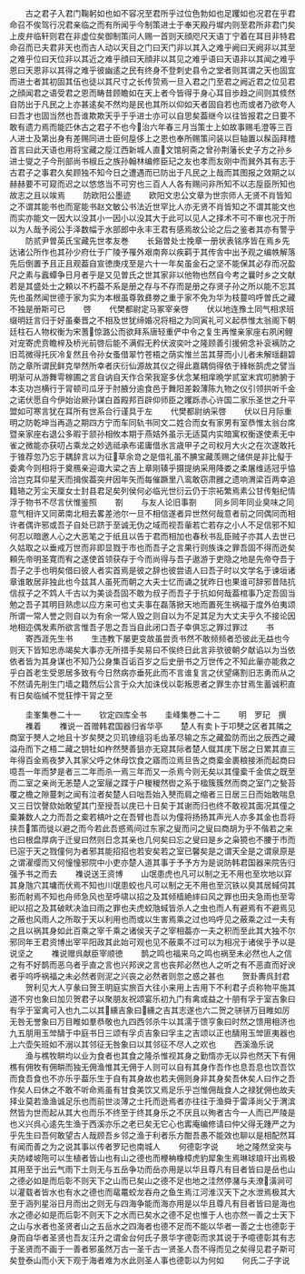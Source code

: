 <!-- { "loadSidebar": true } -->
　　古之君子入君门鞠躬如也如不容况至君所乎过位色勃如也足躩如也况君在乎君命召不俟驾行况君亲临之而有所闻乎今制策进士于奉天殿丹墀内则至君所非君门矣上皮弁临轩则君在非虚位矣御制策问人赐一首则天顔咫尺天语丁宁着在耳目非特君命召而已夫君非天也而古人动以天目之门曰天门非以其入之难乎阙曰天阙非以其至之难乎位曰天位非以其近之难乎顔曰天顔非以其见之难乎语曰天语非以其闻之难乎恩曰天恩非以其得之难乎彼幽逺之民有终身不登刺史县令之堂者则其谓之天也固宜而进士者其初固其伍也徒以其尺寸之长传贽焉一旦入君之门至君之阙近君之位见君之顔闻君之语受君之恩而畴昔顾瞻如在天上者今皆得于身心耳目歩趋之间则其倐然自防出于凡民之上亦甚逺矣不然均是民也其所以仰如天者固自若也而或者乃欲夸人曰吾才也固当然也吾谁欺欺天乎于乎进士亦可以自思矣葢继今以往皆报君之日要不敢有遗力焉而能匹休古之君子不也今治六年春三月当策士上如故事赐毛澄等三百人进士及第出身有差赐同进士臣何垕侈上之恩也奉所赐策问装以巨轴置以髹函拜稽首言曰此天语也用将宝藏之垕江西新城人直文馆舸斋之曾孙荆藩长史子方之孙乡进士燮之子今刑部尚书椒丘之族孙翰林编修臣玘之友也孝而友刚中而巽外其有志于古君子之事君久矣顾独不知今日之遭遇而已防出于凡民之上哉而其图报之效期之以赫赫要不可窥而迟之以悠悠当不可穷也三百人人各有赐问非所知不以志垕臣所知也故志之且以竢焉
　　防欧阳公墨迹
　　欧阳文忠公文章为世宗师人无贤不肖皆知之不谓其能书也而寔能书赵文敏公书法近世罕比人亦无贤不肖皆知之不谓其能文也而实亦能文一因大以没其小一因小以没其大于此可以见人之择术不可不审也况于所以为人哉予阅公手泽数幅于水部郎中永丰王君有感焉故公论之后之鉴者其亦有警乎
　　防贰尹曽英氏宝藏先世孝友巻
　　长谿曽处士挽章一册状表铭序皆在焉乡先达诸公所作也其孙少府仕于广陵予罹外艰南奔以疾羁于其传舎中出予观之编帙解落先后倒置予且正且观葢自宣徳庚戌至是六十一年矣虽金石之坚不能保其必存而况盈尺之素与蠧蟫争日月者乎是又见曽氏之世其家非以他物也然自今考之曩时乡之文献若是其盛处士之頼以不朽葢不系是册之存与不存而是册之存贤子孙之所以能不忘其先也虽然闻世德于家为实为本根虽尊敦彞劵之重于家不免为华为枝蔓呜呼曽氏之藏不独是册斯可已
　　啓
　　代樊都尉定马冢宰亲啓
　　伏以地连豫土同气相求班缀明廷言归于好虽秦晋之不相及世犹缔婚况将相之为同寅礼可义起恭惟太翁阁下朝廷柱石人物权衡为宋蓍惊潞公而欲拜系唐轻重俨中令之复生再惟亲家座右夙闲鲤对宠寄虎贲瞻梓及桥光前啓后能不满假无矜伏波奕叶之隆顾善引援俯念补衮褵防之旧茑微得托灰冷复然且令孙女蚤借翠竹苍梧之荫实惟兰茁其芽而小儿者未解瑶翻碧防之章所谓民鲜克举然所幸者庆衍仙源故其仪之得此嘉耦倘得依于綘帐鹄虎之譬当明渐可从游舞雩稼圃之言自讷自天作合荣我寔多伏念某相庠晩学贰室末宾叨肺腑于本支功岂横行于冐顿司瓜牙于肘腋分逾食邑于舞阳差糓薄陈九物之仪引领拱听千金之诺伏愿自今伊始诒厥孙谋白首殿邦百辟仰师臣之躩跞赤心许国二家乐圣世之升平盟如可寒言犹在耳所有世系合行谨具于左
　　代樊都尉纳采啓
　　伏以日月际重明之防乾坤当再造之期四方宁而车同轨书同文二姓合而女有家男有室恭惟太翁台席暨亲家座右退公多暇于颔孙相攸本期于燕姞外虽示无适莫内实暗寓权衡遂使素无中雀之微能亦获叨占乘龙之妙选祗承布诺庸借氷言歳甲子之司权月大火之在次遂敢托于锥荐忽乃忘于耦辞言以为征草余竒之是借礼虽不腆宝藏羡赐之储供是非比儗于委禽今则相将于奠鴈亲迎诹大梁之吉上章刚辏乎摄提纳采用降娄之柔屠维适冠乎恊洽岂克耳仰星天而揖俟葢突弁因年矢而每催蹶里八鸾敢窃肃雝之遗响渭梁百两幸追籍辂之芳尘天厘女士封县君足矣列侯何必临光世衍云仍于宗袥繁焉素公甘传魁纪情浮于物书不尽言伏惟鉴照
　　劄
　　与友人论旧事劄
　　同乡同年同业臭味之同意气相许又同苐南北相去畧差池尔一旦不相信遂者异世然何哉意者前之同偶同而相许者偶许邪或吾子自处已跻于至诚无伪之域而视吾軰若亡若存之小人不足信邪不知何忍以暗邀人心之大恶笔之于纸且以告于君而相加也春秋书乱臣贼子亦其人去世已久姑取之以垂戒万世而非即显戮于市也而吾子之言果行则族诛之罪吾固不得而迯矣頼先帝明圣寛而宥之遂使首领获存于今而尚得与吾子遨游于吏隐之地是先帝夺吾于吾子之手也明矣借曰彼人者实首焉是彼之辞也彼尝语人曰吾子时以文学名于谏垣诸章谁敢居非独此也今兹其人虽死而朝之大夫士忆而诵之犹昨日也果谁可辞邪昔陆抗信叔子之不鸩人千古以为美谈吾固不敢为叔子而吾子于抗如何哉葢棺事乃定吾固当勉之吾子其明目熟虑以应方来可也丈夫事在磊落掀天地而置死生祸福于度外伯夷颂所谓一常人誉之则自以为有余一常人毁之则自以为不足其足为大丈夫乎久不接论因地相迩偶发素所欲言惟吾子思之吾当自此闭口吾子幸俱忘之罪过罪过
　　书
　　寄西涯先生书
　　生违教下屡更变故虽尝贡书然不敢频频者恐彼此无益也今则天下皆知忠赤竭矣大事亦无所措手矣易曰不俟终日此言非欤彼朝夕献谄以为当依依者皆为其身谋也不知乃公身集百诟百岁之后史册书之万世传之不知此軰亦能救之乎白首老生受恩居多致有今日然病亦垂死此而不言谁复言之伏望痛割旧志勇而从之不然请先削生门墙之籍然后公言于众大加诛伐以彰叛恩者之罪生亦甘焉生蓄诚积直有日矣临缄不觉狂悖干冐之至














　　圭峯集巻二十一
　　钦定四库全书
　　圭峰集巻二十二
　　明　罗玘　撰
　　襍着
　　襍说一首赠韩君国器归省华亭
　　楚人有卖卜于卭僰之区者其隣之商室于僰人之地且十岁矣僰之贝玑镣组羽毛齿革尽输之东之藏盈防而出之辰西之藏溢舟而下之梧二藏之钥牡如杵然僰善狙亦无窥其际者楚人僦其庑下居之日累其直三年得百金焉夜梦入其家父呼之休母饮食之寤而泣焉旦告之商槖金裹粮接淅而起商曰噫吾一年而梦是者三二年而杀一焉三年而又一杀焉今则无矣以其僮槖千金傧之既至而二室之亲尚无恙楚人之室屦之蹀于户稯稯然辔之系于楹簇簇然而商之室门之甃苔覆之檐之隙蔓刺之闻有泣者矣楚人曰咄吾始入僰而肩之缩者三日居三日而始敢喘息又三日饮謦欬始敢望其门至授吾以庑已十日矣于其谢而归也终不敢视其面况其僮之槖兼数人之力而吾之槖若槁叶之在吾臂也吾以为僮将扬扬其声光人亦多其金也吾将挟吾策而徙以避之而今若此吾惑焉间过东家之叟而问之叟曰商胡为乎不偕若之来也曰根盘厚病于迁叟曰然则日念其亲也几何矣曰忘之叟曰是乡之枭獍也不腰于市而已逭于天之戮僮何为者邪其能招招也若安矣若之室已馨矣是之谓天全是之谓泉原是之谓濯缨而又何憧憧邪院中小吏亦楚人道其事于予予方为是说防韩君国器来院告归强予书之而去
　　襍说送王资博
　　山氓患虎也凡可以制之无不用也至坎地以穽其身虺穴其墉而伏焉不知也川氓患蛟也凡可以制之无不用也至沉铁以臭其居蜮伺其影而射焉不知也舟师急风也至呼啸以招之及其倾樯絶繂曰风之罪也田夫急雨也至雩祀以招之及其破畎决洫曰雨之罪也夫虎蛟虺蜮皆杀人之虫也而人有避焉有不避焉见之蔽也风雨人之所取于天以利用也而或以生害焉乘之过也呜呼见之蔽乘之过一夫有之且以祸其身如此百乘之宰千乘之诸侯天子之宰相葢亦一夫之积而至此其大独不尔邪同年王君资博出宰平阳政其此始可观也见不蔽乘不过可以为相况于诸侯乎予以是说坚之
　　襍说赠呉献臣宰顺徳
　　鹊之鸣也福来乌之鸣也祸至未必然也人之信之有不好鹊而恶乌者乎直之言也兴邦谀之言也丧邦必然也人之听之有不恶直而好谀者乎呜呼祸福之未必然者则泥之兴丧之必然者则忽之惑之甚也
　　贺卦夀呉封君
　　贺利见大人亨彖曰贺王明庭实旅百大往小来用上吉用下不利君子贞称物平施其道不穷也象曰加贝贺君子以聚朋友祝颂宴乐初九门有禽或益之十朋有孚于室吉象曰有孚于室禽可入也九二以其纁吉象曰纁之吉其志遂也六二贺之骈骈万目睢如厉无咎无誉象曰万目睢如羣恭敬也九四西邻杀牛以其濡于馈亨象曰时然之馈用相济也九五朋用玉斚醻于中庭书日三颂有孚贞吉象曰孚主之吉颂以正也醻用玉斚匪夷器也上六壶矢班如不溺以其邻征无咎象曰以其邻征不尽人之欢也
　　西溪渔乐说
　　渔与樵牧畊均以业为食者也其食之隆杀惟视其身之勤惰亦无以异也然天下有佣樵有佣牧有佣畊而独无佣渔惟其无佣于人则可以自有其身作吾作也息吾息也饮吾饮而食吾食也不亦乐乎葢乐生于自有其身故也若夫佣则身非其身矣吾休矣人曰作之吾作矣人曰休之不敢不听命焉虽有甘食美饮又焉足乐乎岂惟佣哉食人之禄犹佣也故夫择业莫若渔渔诚足乐也而前世淡薄之士托而迯焉者亦往往于渔舜于雷泽尚父于渭滨然皆为世而起从其大也而乐不终至于终其身乐之不厌且以殉者古今一人而已严陵是也义兴呉心逺先生渔于西溪亦乐之老已矣无它心也寗庵编修请曰仲父得无踵严之为乎先生曰吾何敢望古人哉顾吾乡邻之渔于利者乐方酣吾愚不能效也聊以是相配然耳有闻而善之为之说其事以传者罗玘也南城人
　　何德彰字说
　　地之隆然坌突与夫防嵝坡陁可以生植者皆山也有山之德也而楩柟橡樟虎豹犀象生焉琳球琅玕出焉极其用至于出云气雨下土则无与五岳争功而岳亦用是以华且尊凡有目者皆曰是岳也山之德必如是而后彰不则天下之山而已矣山之德不足也地之洼然停潴与夫潦潢涧可以灌载者皆水也有水之德也而鼋鼍蛟龙吞舟之鱼生焉江河淮汉天下之水泄焉极其大至于涵列星浴日月而出之则无与四海争能而海亦用是以华且尊凡有目者皆曰是海也水之德必如是而后彰不则天下之水而已矣水之德不足也惟于人也亦然一善之士天下之山与水者也圣贤者山之五岳水之四海者也德不足而不能以华者一善之士也德彰于身而自华者圣贤也吾友汪升之谓金台何氏子景华字德彰而求其说于予噫德彰其有志于圣贤而不画于一善者邪虽然万古一圣千古一贤圣人吾不得而见之矣得见君子斯可矣登泰山而小天下观于海者难为水此则圣人事也德彰以为何如
　　何氏二子字说
